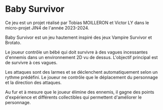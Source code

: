# Baby Survivor

Ce jeu est un projet réalisé par Tobias MOILLERON et Victor LY dans le micro-projet JIN4 de l'année 2023-2024.

Baby Survivor est un jeu hautement inspiré des jeux Vampire Survivor et Brotato.

Le joueur contrôle un bébé qui doit survivre à des vagues incessantes d'ennemis dans un environnement 2D vu de dessus. L'objectif principal est de survivre à ces vagues.

Les attaques sont des larmes et se déclenchent automatiquement selon un rythme prédéfini.
Le joueur ne contrôle que le déplacement du personnage et la direction des attaques.

Au fur et à mesure que le joueur élimine des ennemis, il gagne des points d'expérience et différents collectibles qui permettent d'améliorer le personnage.
